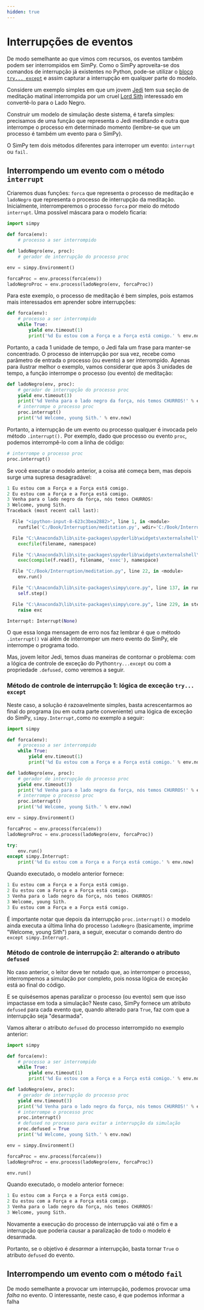 ```yaml
---
hidden: true
---
```


# Interrupções de eventos

De modo semelhante ao que vimos com recursos, os eventos também podem ser interrompidos em SimPy. Como o SimPy aproveita-se dos comandos de interrupção já existentes no Python, pode-se utilizar o [bloco `try... except`](https://docs.python.org/3.5/tutorial/errors.html) e assim capturar a interrupção em qualquer parte do modelo.

Considere um exemplo simples em que um jovem [Jedi](https://pt.wikipedia.org/wiki/Jedi) tem sua seção de meditação matinal interrompida por um cruel [Lord Sith](https://pt.wikipedia.org/wiki/Sith) interessado em convertê-lo para o Lado Negro.

Construir um modelo de simulação deste sistema, é tarefa simples: precisamos de uma função que representa o Jedi meditando e outra que interrompe o processo em determinado momento (lembre-se que um processo é também um evento para o SimPy).

O SimPy tem dois métodos diferentes para interroper um evento: `interrupt` ou `fail.`

## Interrompendo um evento com o método `interrupt`

Criaremos duas funções: `forca` que representa o processo de meditação e `ladoNegro` que representa o processo de interrupção da meditação. Inicialmente, interromperemos o processo `forca` por meio do método `interrupt`. Uma possível máscara para o modelo ficaria:

```python
import simpy

def forca(env):
    # processo a ser interrompido

def ladoNegro(env, proc):
    # gerador de interrupção do processo proc

env = simpy.Environment()

forcaProc = env.process(forca(env))
ladoNegroProc = env.process(ladoNegro(env, forcaProc))
```

Para este exemplo, o processo de meditação é bem simples, pois estamos mais interessados em aprender sobre interrupções:

```python
def forca(env):
    # processo a ser interrompido
    while True:
        yield env.timeout(1)
        print('%d Eu estou com a Força e a Força está comigo.' % env.now)
```

Portanto, a cada 1 unidade de tempo, o Jedi fala um frase para manter-se concentrado. O processo de interrupção por sua vez, recebe como parâmetro de entrada o processo (ou evento) a ser interrompido. Apenas para ilustrar melhor o exemplo, vamos considerar que após 3 unidades de tempo, a função interrompe o processo (ou evento) de meditação:

```python
def ladoNegro(env, proc):
    # gerador de interrupção do processo proc
    yield env.timeout(3)
    print('%d Venha para o lado negro da força, nós temos CHURROS!' % env.now)
    # interrompe o processo proc
    proc.interrupt()
    print('%d Welcome, young Sith.' % env.now)
```

Portanto, a interrupção de um evento ou processo qualquer é invocada pelo método `.interrupt().` Por exemplo, dado que processo ou evento `proc`, podemos interrompê-lo com a linha de código:

```python
# interrompe o processo proc
proc.interrupt()
```

Se você executar o modelo anterior, a coisa até começa bem, mas depois surge uma supresa desagradável:

```python
1 Eu estou com a Força e a Força está comigo.
2 Eu estou com a Força e a Força está comigo.
3 Venha para o lado negro da força, nós temos CHURROS!
3 Welcome, young Sith.
Traceback (most recent call last):

  File "<ipython-input-8-623c3bea2882>", line 1, in <module>
    runfile('C:/Book/Interruption/meditation.py', wdir='C:/Book/Interruption/')

  File "C:\Anaconda3\lib\site-packages\spyderlib\widgets\externalshell\sitecustomize.py", line 714, in runfile
    execfile(filename, namespace)

  File "C:\Anaconda3\lib\site-packages\spyderlib\widgets\externalshell\sitecustomize.py", line 89, in execfile
    exec(compile(f.read(), filename, 'exec'), namespace)

  File "C:/Book/Interruption/meditation.py", line 22, in <module>
    env.run()

  File "C:\Anaconda3\lib\site-packages\simpy\core.py", line 137, in run
    self.step()

  File "C:\Anaconda3\lib\site-packages\simpy\core.py", line 229, in step
    raise exc

Interrupt: Interrupt(None)
```

O que essa longa mensagem de erro nos faz lembrar é que o método `.interrupt()` vai além de interromper um mero evento do SimPy, ele interrompe o programa todo.

Mas, jovem leitor Jedi, temos duas maneiras de contornar o problema: com a lógica de controle de exceção do Python`try...except` ou com a propriedade `.defused,` como veremos a seguir.

### Método de controle de interrupção 1: lógica de exceção `try... except`

Neste caso, a solução é razoavelmente simples, basta acrescentarmos ao final do programa (ou em outra parte conveniente) uma lógica de exceção do SimPy, `simpy.Interrupt,`como no exemplo a seguir:

```python
import simpy

def forca(env):
    # processo a ser interrompido
    while True:
        yield env.timeout(1)
        print('%d Eu estou com a Força e a Força está comigo.' % env.now)

def ladoNegro(env, proc):
    # gerador de interrupção do processo proc
    yield env.timeout(3)
    print('%d Venha para o lado negro da força, nós temos CHURROS!' % env.now)
    # interrompe o processo proc
    proc.interrupt()
    print('%d Welcome, young Sith.' % env.now)

env = simpy.Environment()

forcaProc = env.process(forca(env))
ladoNegroProc = env.process(ladoNegro(env, forcaProc))

try:
    env.run()
except simpy.Interrupt:
    print('%d Eu estou com a Força e a Força está comigo.' % env.now)
```

Quando executado, o modelo anterior fornece:

```python
1 Eu estou com a Força e a Força está comigo.
2 Eu estou com a Força e a Força está comigo.
3 Venha para o lado negro da força, nós temos CHURROS!
3 Welcome, young Sith.
3 Eu estou com a Força e a Força está comigo.
```

É importante notar que depois da interrupção `proc.interrupt()` o modelo ainda executa a última linha do processo `ladoNegro` (basicamente, imprime "Welcome, young Sith") para, a seguir, executar o comando dentro do `except simpy.Interrupt.`

### Método de controle de interrupção 2: alterando o atributo `defused`

No caso anterior, o leitor deve ter notado que, ao interromper o processo, interrompemos a simulação por completo, pois nossa lógica de exceção está ao final do código.

E se quisésemos apenas paralizar o processo (ou evento) sem que isso impactasse em toda a simulação? Neste caso, SimPy fornece um atributo `defused` para cada evento que, quando alterado para `True`, faz com que a interrupção seja "desarmada".

Vamos alterar o atributo `defused` do processo interrompido no exemplo anterior:

```python
import simpy

def forca(env):
    # processo a ser interrompido
    while True:
        yield env.timeout(1)
        print('%d Eu estou com a Força e a Força está comigo.' % env.now)

def ladoNegro(env, proc):
    # gerador de interrupção do processo proc
    yield env.timeout(3)
    print('%d Venha para o lado negro da força, nós temos CHURROS!' % env.now)
    # interrompe o processo proc
    proc.interrupt()
    # defused no processo para evitar a interrupção da simulação
    proc.defused = True
    print('%d Welcome, young Sith.' % env.now)

env = simpy.Environment()

forcaProc = env.process(forca(env))
ladoNegroProc = env.process(ladoNegro(env, forcaProc))

env.run()
```

Quando executado, o modelo anterior fornece:

```python
1 Eu estou com a Força e a Força está comigo.
2 Eu estou com a Força e a Força está comigo.
3 Venha para o lado negro da força, nós temos CHURROS!
3 Welcome, young Sith.
```

Novamente a execução do processo de interrupção vai até o fim e a interrupção que poderia causar a paralização de todo o modelo é desarmada.

Portanto, se o objetivo é _desarmar_ a interrupção, basta tornar `True` o atributo `defused` do evento.

## Interrompendo um evento com o método `fail`

De modo semelhante a provocar um interrupção, podemos provocar uma _falha_ no evento. O interessante, neste caso, é que podemos informar a falha

